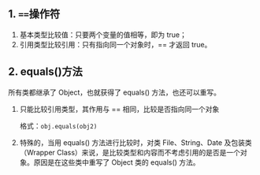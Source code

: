 
## 1. `==`操作符

1. 基本类型比较值：只要两个变量的值相等，即为 true；
2. 引用类型比较引用：只有指向同一个对象时，== 才返回 true。

## 2. equals()方法

所有类都继承了 Object，也就获得了  equals() 方法，也还可以重写。

1. 只能比较引用类型，其作用与 == 相同，比较是否指向同一个对象

    格式：`obj.equals(obj2)`

2. 特殊的，当用 equals() 方法进行比较时，对类 File、String、Date 及包装类（Wrapper Class）来说，是比较类型和内容而不考虑引用的是否是一个对象。原因是在这些类中重写了 Object 类的 equals() 方法。

<!--more-->